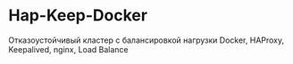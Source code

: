 # Hap-Keep-Docker
Отказоустойчивый кластер с балансировкой нагрузки Docker, HAProxy, Keepalived, nginx, Load Balance
